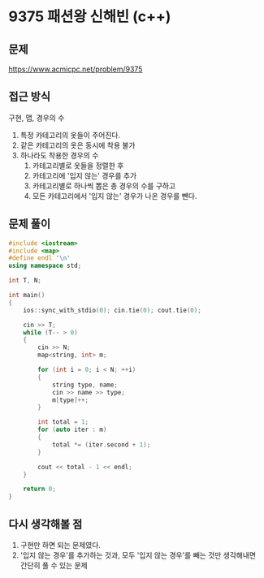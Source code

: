 # 9375 패션왕 신해빈 (c++)

## 문제
https://www.acmicpc.net/problem/9375

## 접근 방식
구현, 맵, 경우의 수
1. 특정 카테고리의 옷들이 주어진다.
2. 같은 카테고리의 옷은 동시에 착용 불가
3. 하나라도 착용한 경우의 수
    1. 카테고리별로 옷들을 정렬한 후
    2. 카테고리에 '입지 않는' 경우를 추가
    3. 카테고리별로 하나씩 뽑은 총 경우의 수를 구하고
    4. 모든 카테고리에서 '입지 않는' 경우가 나온 경우를 뺀다.

## 문제 풀이
```c++
#include <iostream>
#include <map>
#define endl '\n'
using namespace std;

int T, N;

int main()
{
    ios::sync_with_stdio(0); cin.tie(0); cout.tie(0);

    cin >> T;
    while (T-- > 0)
    {
        cin >> N;
        map<string, int> m;

        for (int i = 0; i < N; ++i)
        {
            string type, name;
            cin >> name >> type;
            m[type]++;
        }

        int total = 1;
        for (auto iter : m)
        {
            total *= (iter.second + 1);
        }

        cout << total - 1 << endl;
    }

    return 0;
}
```

## 다시 생각해볼 점
1. 구현만 하면 되는 문제였다.
2. '입지 않는 경우'를 추가하는 것과, 모두 '입지 않는 경우'를 빼는 것만 생각해내면 간단히 풀 수 있는 문제
